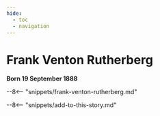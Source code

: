 ```yaml
---
hide:
  - toc
  - navigation 
---
```


# Frank Venton Rutherberg

**Born 19 September 1888**

--8<-- "snippets/frank-venton-rutherberg.md"

--8<-- "snippets/add-to-this-story.md"